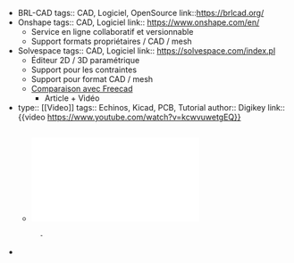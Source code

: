 - BRL-CAD
  tags:: CAD, Logiciel, OpenSource
  link::https://brlcad.org/
- Onshape
  tags:: CAD, Logiciel
  link:: https://www.onshape.com/en/
	- Service en ligne collaboratif et versionnable
	- Support formats propriétaires / CAD / mesh
- Solvespace
  tags:: CAD, Logiciel
  link:: https://solvespace.com/index.pl
	- Éditeur 2D / 3D paramétrique
	- Support pour les contraintes
	- Support pour format CAD / mesh
	- [Comparaison avec Freecad](https://hackaday.com/2020/07/16/freecad-vs-solvespace/)
		- Article + Vidéo
- type:: [[Video]]
  tags:: Echinos, Kicad, PCB, Tutorial
  author:: Digikey
  link:: {{video https://www.youtube.com/watch?v=kcwvuwetgEQ}}
	- ![Hardware-design-with-rp2040.pdf](../assets/Hardware-design-with-rp2040_1686257740345_0.pdf)
		-
			-
-